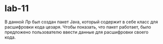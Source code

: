 # lab-11
В данной Лр был создан пакет Java, который содержит в себе класс для расшифровки кода цезаря.
Чтобы показать, что пакет работает, было предложено пользователю ввести данные для расшифровки своего кода.
